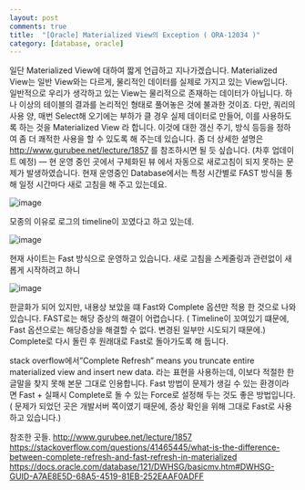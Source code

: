 ```yaml
---
layout: post
comments: true
title:  "[Oracle] Materialized View의 Exception ( ORA-12034 )"
category: [database, oracle]
---
```


일단 Materialized View에 대하여 짧게 언급하고 지나가겠습니다.
Materialized View는 일반 View와는 다르게, 물리적인 데이터를 실제로 가지고 있는 View입니다.
일반적으로 우리가 생각하고 있는 View는 물리적으로 존재하는 데이터가 아닙니다. 하나 이상의 테이블의 결과를 논리적인 형태로 풀어놓은 것에 불과한 것이죠.
다만, 쿼리의 사용 양, 매번 Select해 오기에는 부하가 클 경우 실제 데이터로 만들어, 이를 사용하도록 하는 것을 Materialized View 라 합니다. 이것에 대한 갱신 주기, 방식 등등을 정하여 좀 더 쾌적한 사용을 할 수 있도록 해 주는데 있습니다.
좀 더 상세한 설명은 http://www.gurubee.net/lecture/1857 를 참조하시면 될 듯 싶습니다.
(차후 업데이트 예정)
—
현 운영 중인 곳에서 구체화된 뷰 에서 자동으로 새로고침이 되지 못하는 문제가 발생하였습니다.
현재 운영중인 Database에서는 특정 시간별로 FAST 방식을 통해 일정 시간마다 새로 고침을 해 주고 있는데요.

![image](https://user-images.githubusercontent.com/42507943/55311240-59850800-549d-11e9-80b2-12d69fb0c22b.png)

모종의 이유로  로그의 timeline이 꼬였다고 하고 있는데.

![image](https://user-images.githubusercontent.com/42507943/55311337-9bae4980-549d-11e9-9980-2c38aeca40d5.png)

현재 사이트는 Fast 방식으로 운영하고 있습니다.
 새로 고침을 스케줄링과 관련없이 새롭게 시작하려고 하니

![image](https://user-images.githubusercontent.com/42507943/55311343-9fda6700-549d-11e9-87bf-aee188dce64b.png)

한글화가 되어 있지만, 내용상 보았을 떄 Fast와 Complete 옵션만 적용 한 것으로 나와 있습니다.
FAST로는 해당 증상의 해결이 어렵습니다.
( Timeline이 꼬여있기 떄문에, Fast 옵션으로는 해당증상을 해결할 수 없다. 변경된 일부만 시도되기 때문에.)
Complete로 다시 돌린 후 원래대로 Fast로 돌아가도록 해 둡니다.

stack overflow에서”Complete Refresh” means you truncate entire materialized view and insert new data. 라는 표현을 사용하는데, 이보다 적절한 한글말을 찾지 못해 본문 그대로 인용합니다.
Fast 방법이 문제가 생길 수 있는 환경이라면 Fast + 실패시 Complete로 돌 수 있는 Force로 설정해 두는 것도 좋은 방법입니다. ( 문제가 되었던 곳은 개발서버 쪽이였기 때문에, 증상 확인을 위해 그대로 Fast로 사용하고 있습니다.)

참조한 곳들.
http://www.gurubee.net/lecture/1857
https://stackoverflow.com/questions/41465445/what-is-the-difference-between-complete-refresh-and-fast-refresh-in-materialized
https://docs.oracle.com/database/121/DWHSG/basicmv.htm#DWHSG-GUID-A7AE8E5D-68A5-4519-81EB-252EAAF0ADFF
